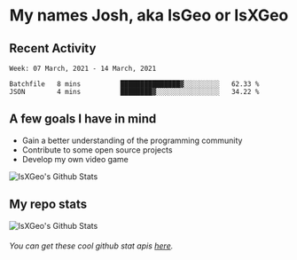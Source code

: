 <h1 align="center">My names Josh, aka IsGeo or IsXGeo</h1>

## Recent Activity
<!--START_SECTION:waka-->
```text
Week: 07 March, 2021 - 14 March, 2021

Batchfile   8 mins          ███████████████▓░░░░░░░░░   62.33 % 
JSON        4 mins          ████████▓░░░░░░░░░░░░░░░░   34.22 % 
```
<!--END_SECTION:waka-->

## **A few goals I have in mind**

- Gain a better understanding of the programming community
- Contribute to some open source projects
- Develop my own video game

<img align="center" alt="IsXGeo's Github Stats" src="https://github-readme-stats.vercel.app/api/top-langs/?username=IsXGeo&layout=compact"/><br>

## **My repo stats**

<img align="center" alt="IsXGeo's Github Stats" src="https://github-readme-stats.vercel.app/api?username=IsXGeo&count_private=true&show_icons=true&include_all_commits=true"/>

###### You can get these cool github stat apis [here](https://github.com/anuraghazra/github-readme-stats).
